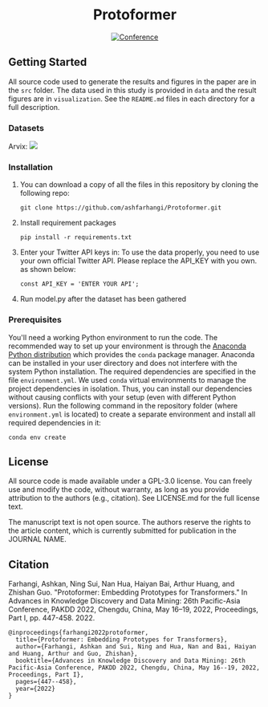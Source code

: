 <div align="center">

# Protoformer

[![Conference](http://img.shields.io/badge/PAKDD-2022-4b44ce.svg)](https://link.springer.com/chapter/10.1007/978-3-031-05933-9_35)
</div>

## Getting Started
All source code used to generate the results and figures in the paper are in
the `src` folder. The data used in this study is provided in `data` and the result figures are in `visualization`. See the `README.md` files in each directory for a full description.

### Datasets

Arvix: 
![](https://github.com/0415070/Protoformer/blob/main/visualization/arvix100.png)
### Installation

1. You can download a copy of all the files in this repository by cloning the following repo:

   ```
   git clone https://github.com/ashfarhangi/Protoformer.git
   ```

2. Install requirement packages

   ```
   pip install -r requirements.txt
   ```

3. Enter your Twitter API keys in:
To use the data properly, you need to use your own official Twitter API. Please replace the API_KEY with you own. as shown below:
    

   ```
   const API_KEY = 'ENTER YOUR API';
   ```

4. Run model.py after the dataset has been gathered  
### Prerequisites
You'll need a working Python environment to run the code.
The recommended way to set up your environment is through the
[Anaconda Python distribution](https://www.anaconda.com/download/) which
provides the `conda` package manager.
Anaconda can be installed in your user directory and does not interfere with
the system Python installation.
The required dependencies are specified in the file `environment.yml`. We used `conda` virtual environments to manage the project dependencies in
isolation. Thus, you can install our dependencies without causing conflicts with your
setup (even with different Python versions).
Run the following command in the repository folder (where `environment.yml`
is located) to create a separate environment and install all required
dependencies in it:

    conda env create



## License
All source code is made available under a GPL-3.0 license. You can freely use and modify the code, without warranty, as long as you provide attribution to the authors (e.g., citation). See LICENSE.md for the full license text.

The manuscript text is not open source. The authors reserve the rights to the article content, which is currently submitted for publication in the JOURNAL NAME.

## Citation   

Farhangi, Ashkan, Ning Sui, Nan Hua, Haiyan Bai, Arthur Huang, and Zhishan Guo. "Protoformer: Embedding Prototypes for Transformers." In Advances in Knowledge Discovery and Data Mining: 26th Pacific-Asia Conference, PAKDD 2022, Chengdu, China, May 16–19, 2022, Proceedings, Part I, pp. 447-458. 2022.

```
@inproceedings{farhangi2022protoformer,
  title={Protoformer: Embedding Prototypes for Transformers},
  author={Farhangi, Ashkan and Sui, Ning and Hua, Nan and Bai, Haiyan and Huang, Arthur and Guo, Zhishan},
  booktitle={Advances in Knowledge Discovery and Data Mining: 26th Pacific-Asia Conference, PAKDD 2022, Chengdu, China, May 16--19, 2022, Proceedings, Part I},
  pages={447--458},
  year={2022}
}
```
